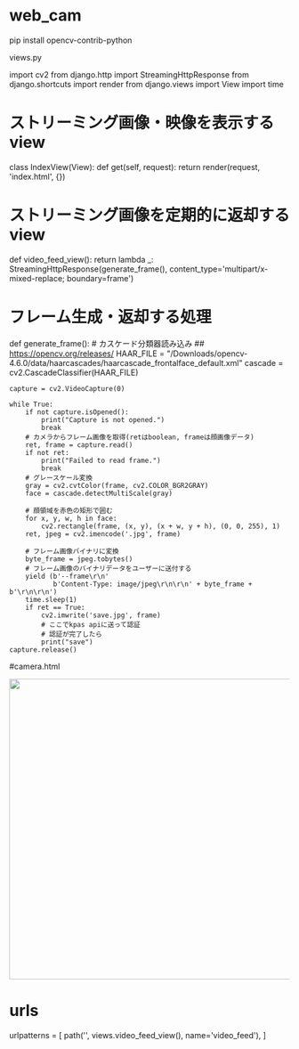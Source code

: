 # web_cam

 pip install opencv-contrib-python
 
views.py

import cv2
from django.http import StreamingHttpResponse
from django.shortcuts import render
from django.views import View
import time


# ストリーミング画像・映像を表示するview
class IndexView(View):
    def get(self, request):
        return render(request, 'index.html', {})

# ストリーミング画像を定期的に返却するview
def video_feed_view():
    return lambda _: StreamingHttpResponse(generate_frame(), content_type='multipart/x-mixed-replace; boundary=frame')

# フレーム生成・返却する処理
def generate_frame():
    # カスケード分類器読み込み ## https://opencv.org/releases/
    HAAR_FILE = "/Downloads/opencv-4.6.0/data/haarcascades/haarcascade_frontalface_default.xml"
    cascade = cv2.CascadeClassifier(HAAR_FILE)


    capture = cv2.VideoCapture(0)

    while True:
        if not capture.isOpened():
            print("Capture is not opened.")
            break
        # カメラからフレーム画像を取得(retはboolean, frameは顔画像データ)
        ret, frame = capture.read()
        if not ret:
            print("Failed to read frame.")
            break
        # グレースケール変換
        gray = cv2.cvtColor(frame, cv2.COLOR_BGR2GRAY)
        face = cascade.detectMultiScale(gray)

        # 顔領域を赤色の矩形で囲む
        for x, y, w, h in face:
            cv2.rectangle(frame, (x, y), (x + w, y + h), (0, 0, 255), 1)
        ret, jpeg = cv2.imencode('.jpg', frame)

        # フレーム画像バイナリに変換
        byte_frame = jpeg.tobytes()
        # フレーム画像のバイナリデータをユーザーに送付する
        yield (b'--frame\r\n'
               b'Content-Type: image/jpeg\r\n\r\n' + byte_frame + b'\r\n\r\n')
        time.sleep(1)
        if ret == True:
            cv2.imwrite('save.jpg', frame)
            # ここでkpas apiに送って認証
            # 認証が完了したら
            print("save")
    capture.release()

#camera.html
<!DOCTYPE html>
<html lang="en">
<head>
    <meta charset="UTF-8">
    <title>Live streaming</title>
</head>
<body>
    <div>
    <div id="image_area">
        <img src="/video_feed" width="810" height="540"/>
    </div>

</div>
</body>
</html>


# urls
urlpatterns = [
    path('', views.video_feed_view(), name='video_feed'),
]
